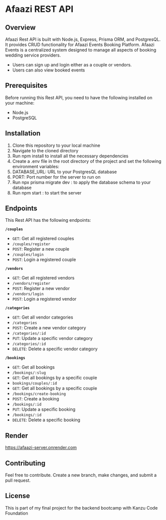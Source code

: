 # Afaazi REST API
## Overview
Afaazi Rest API is built with Node.js, Express, Prisma ORM, and PostgresQL. It provides CRUD functionality for Afaazi Events Booking Platform. Afaazi Events is a centralized system designed to manage all aspects of booking wedding service providers. 
* Users can sign up and login either as a couple or vendors.
* Users can also view booked events

## Prerequisites
Before running this Rest API, you need to have the following installed on your machine:

* Node.js
* PostgreSQL
## Installation
1. Clone this repository to your local machine
2. Navigate to the cloned directory
3. Run npm install to install all the necessary dependencies
4. Create a .env file in the root directory of the project and set the following environment variables:
5. DATABASE_URL: URL to your PostgresQL database
6. PORT: Port number for the server to run on
7. Run npx prisma migrate dev : to apply the database schema to your database
8. Run npm start : to start the server

## Endpoints
This Rest API has the following endpoints:

**`/couples`**
* `GET`: Get all registered couples
* `/couples/register`
* `POST`: Register a new couple
* `/couples/login`
* `POST`: Login a registered couple

**`/vendors`**
* `GET`: Get all registered vendors
* `/vendors/register`
* `POST`: Register a new vendor
* `/vendors/login`
* `POST`: Login a registered vendor


**`/categories`**
* `GET`: Get all vendor categories
* `/categories`
* `POST`: Create a new vendor category
* `/categories/:id`
* `PUT`: Update a specific vendor category
* `/categories/:id`
* `DELETE`: Delete a specific vendor category


**`/bookings`**
* `GET`: Get all bookings
* `/bookings/:slug`
* `GET`: Get all bookings by a specific couple
* `bookings/couples/:id`
* `GET`: Get all bookings by a specific couple
* `/bookings/create-booking`
* `POST`: Create a booking
* `/bookings/:id`
* `PUT`: Update a specific booking
* `/bookings/:id`
* `DELETE`: Delete a specific booking


## Render
https://afaazi-server.onrender.com

## Contributing
Feel free to contribute. Create a new branch, make changes, and submit a pull request.


## License
This is part of my final project for the backend bootcamp with Kanzu Code Foundation